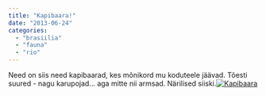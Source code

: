 ```yaml
---
title: "Kapibaara!"
date: "2013-06-24"
categories: 
  - "brasiilia"
  - "fauna"
  - "rio"
---
```


Need on siis need kapibaarad, kes mõnikord mu koduteele jäävad. Tõesti suured - nagu karupojad... aga mitte nii armsad. Närilised siiski.[![Kapibaara](/images/kapibaara.jpg?w=500)](https://plus.google.com/photos/105755497054125787170/albums/5892931817183106273/5892932271537681554?authkey=CMG6lcCSnembvwE&pid=5892932271537681554&oid=105755497054125787170)

